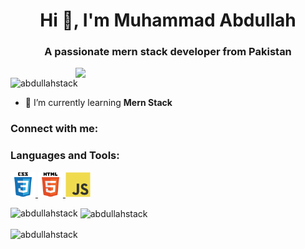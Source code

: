 <h1 align="center">Hi 👋, I'm Muhammad Abdullah</h1>
<h3 align="center">A passionate mern stack developer from Pakistan</h3>
<img align ="right" width="400" src="https://media3.giphy.com/media/RbDKaczqWovIugyJmW/giphy.gif">
<p align="left"> <img src="https://komarev.com/ghpvc/?username=abdullahstack&label=Profile%20views&color=0e75b6&style=flat" alt="abdullahstack" /> </p>

- 🌱 I’m currently learning **Mern Stack**

<h3 align="left">Connect with me:</h3>
<p align="left">
</p>

<h3 align="left">Languages and Tools:</h3>
<p align="left"> <a href="https://www.w3schools.com/css/" target="_blank" rel="noreferrer"> <img src="https://raw.githubusercontent.com/devicons/devicon/master/icons/css3/css3-original-wordmark.svg" alt="css3" width="40" height="40"/> </a> <a href="https://www.w3.org/html/" target="_blank" rel="noreferrer"> <img src="https://raw.githubusercontent.com/devicons/devicon/master/icons/html5/html5-original-wordmark.svg" alt="html5" width="40" height="40"/> </a> <a href="https://developer.mozilla.org/en-US/docs/Web/JavaScript" target="_blank" rel="noreferrer"> <img src="https://raw.githubusercontent.com/devicons/devicon/master/icons/javascript/javascript-original.svg" alt="javascript" width="40" height="40"/> </a> </p>

<p><img align="left" src="https://github-readme-stats.vercel.app/api/top-langs?username=abdullahstack&show_icons=true&locale=en&layout=compact" alt="abdullahstack" /></p>

<p>&nbsp;<img align="center" src="https://github-readme-stats.vercel.app/api?username=abdullahstack&show_icons=true&locale=en" alt="abdullahstack" /></p>

<p><img align="center" src="https://github-readme-streak-stats.herokuapp.com/?user=abdullahstack&" alt="abdullahstack" /></p>
